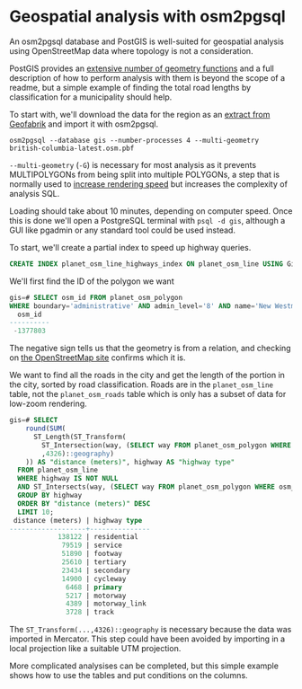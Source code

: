# Geospatial analysis with osm2pgsql #

An osm2pgsql database and PostGIS is well-suited for geospatial analysis using
OpenStreetMap data where topology is not a consideration.

PostGIS provides an [extensive number of geometry functions](http://postgis.net/docs/manual-2.5/reference.html)
and a full description of how to perform analysis with them is beyond the
scope of a readme, but a simple example of finding the total road lengths by
classification for a municipality should help.

To start with, we'll download the data for the region as an [extract from Geofabrik](https://download.geofabrik.de/) and import it with osm2pgsql.

    osm2pgsql --database gis --number-processes 4 --multi-geometry british-columbia-latest.osm.pbf

`--multi-geometry` (`-G`) is necessary for most analysis as it prevents
MULTIPOLYGONs from being split into multiple POLYGONs, a step that is
normally used to [increase rendering speed](http://paulnorman.ca/blog/2014/03/osm2pgsql-multipolygons)
but increases the complexity of analysis SQL.

Loading should take about 10 minutes, depending on computer speed. Once this
is done we'll open a PostgreSQL terminal with `psql -d gis`, although a GUI
like pgadmin or any standard tool could be used instead.

To start, we'll create a partial index to speed up highway queries.

```sql
CREATE INDEX planet_osm_line_highways_index ON planet_osm_line USING GiST (way) WHERE (highway IS NOT NULL);
```

We'll first find the ID of the polygon we want

```sql
gis=# SELECT osm_id FROM planet_osm_polygon
WHERE boundary='administrative' AND admin_level='8' AND name='New Westminster';
  osm_id
----------
 -1377803
```

The negative sign tells us that the geometry is from a relation, and checking
on [the OpenStreetMap site](https://www.openstreetmap.org/relation/1377803)
confirms which it is.

We want to find all the roads in the city and get the length of the portion in
the city, sorted by road classification. Roads are in the `planet_osm_line`
table, not the `planet_osm_roads` table which is only has a subset of data
for low-zoom rendering.

```sql
gis=# SELECT
    round(SUM(
      ST_Length(ST_Transform(
        ST_Intersection(way, (SELECT way FROM planet_osm_polygon WHERE osm_id=-1377803))
        ,4326)::geography)
    )) AS "distance (meters)", highway AS "highway type"
  FROM planet_osm_line
  WHERE highway IS NOT NULL
  AND ST_Intersects(way, (SELECT way FROM planet_osm_polygon WHERE osm_id=-1377803))
  GROUP BY highway
  ORDER BY "distance (meters)" DESC
  LIMIT 10;
 distance (meters) | highway type
-------------------+---------------
            138122 | residential
             79519 | service
             51890 | footway
             25610 | tertiary
             23434 | secondary
             14900 | cycleway
              6468 | primary
              5217 | motorway
              4389 | motorway_link
              3728 | track
```

The `ST_Transform(...,4326)::geography` is necessary because the data was
imported in Mercator. This step could have been avoided by importing in a local
projection like a suitable UTM projection.

More complicated analysises can be completed, but this simple example shows how
to use the tables and put conditions on the columns.
